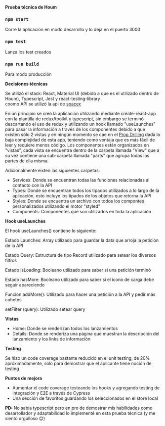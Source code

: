 **Prueba técnica de Houm**

### `npm start`

Corre la aplicación en modo desarrollo y lo deja en el puerto 3000

### `npm test`

Lanza los test creados

### `npm run build`

Para modo producción

**Decisiones técnicas**

Se utilizó el stack: React, Material UI (debido a que es el utilizado dentro de Houm), Typescript, Jest y react-testing-library .\
coomo API se utilizó la api de [spacex](https://docs.spacexdata.com/)

En un principio se creó la aplicación utilizando mediante créate-react-app con la plantilla de redux/toolkit y typescript, sin embargo se terminó descartando el uso de redux y utilizando un hook llamado &quot;useLaunches&quot; para pasar la información a través de los componentes debido a que existen sólo 2 vistas y en ningún momento se cae en el [Prop Drilling](https://kentcdodds.com/blog/prop-drilling) dada la baja complejidad de esta app, teniendo como ventaja que es más fácil de leer y requiere menos código. Los componentes están organizados en &quot;vistas&quot;, cada vista se encuentra dentro de la carpeta llamada &quot;View&quot; que a su vez contiene una sub-carpeta llamada &quot;parts&quot; que agrupa todas las partes de ella misma.

Adicionalmente eixten las siguientes carpetas:

- Services: Donde se encuentran todas las funciones relacionadas al contacto con la API
- Types: Donde se encuentran todos los tipados utilizados a lo largo de la aplicación, esto incluye los tipados de los objetos que retorna la API
- Styles: Donde se encuentra un archivo con todos los compontes personalizados utilizando el motor &quot;styled&quot;
- Components: Componentes que son utilizados en toda la aplicación

**Hook useLaunches**

El hook useLaunches() contiene lo siguiente:

Estado Launches: Array utilizado para guardar la data que arroja la petición de la API

Estado Query: Estructura de tipo Record utilizado para setear los diversos filtros

Estado isLoading: Booleano utilizado para saber si una petición terminó

Estado hasMore: Booleano utilizado para saber si el icono de carga debe seguir apareciendo

Funcion addMore(): Utilizado para hacer una petición a la API y pedir más cohetes

setFilter (query): Utilizado setear query

**Vistas**

- Home: Donde se renderizan todos los lanzamientos
- Details: Donde se renderiza una página que muestran la descripción del lanzamiento y los links de información

**Testing**

Se hizo un code coverage bastante reducido en el unit testing, de 20% aproximadamente, solo para demostrar que el aplicante tiene noción de testing

**Puntos de mejora**

- Aumentar el code coverage testeando los hooks y agregando testing de integración y E2E a través de Cypress
- Una sección de favoritos guardando los seleccionados en el store local

**PD:** No sabía typescript pero en pro de demostrar mis habilidades como desarrollador y adaptabilidad lo implementé en esta prueba técnica (y me siento orgulloso 😊)

